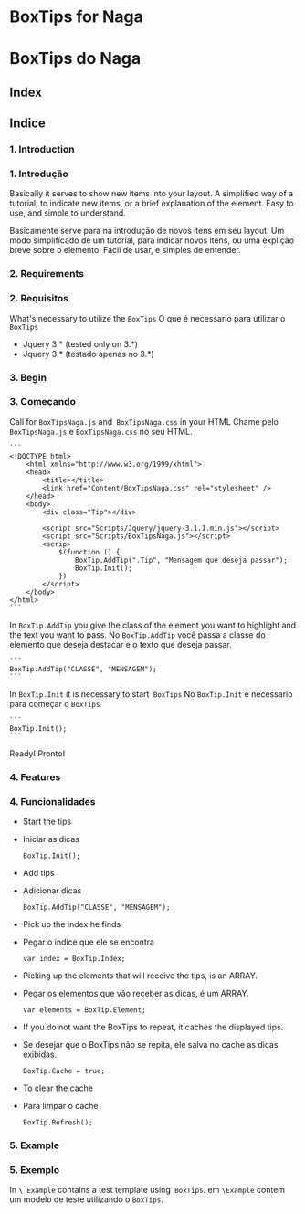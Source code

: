 # BoxTips for Naga
# BoxTips do Naga

## Index
## Indice

### 1. Introduction
### 1. Introdução

Basically it serves to show new items into your layout.
A simplified way of a tutorial, to indicate new items, or a brief explanation of the element.
Easy to use, and simple to understand.

Basicamente serve para na introdução de novos itens em seu layout. 
Um modo simplificado de um tutorial, para indicar novos itens, ou uma explição breve sobre o elemento.
Facil de usar, e simples de entender.

### 2. Requirements
### 2. Requisitos

What's necessary to utilize the `BoxTips`
O que é necessario para utilizar o `BoxTips`

* Jquery 3.* (tested only on 3.*)
* Jquery 3.* (testado apenas no 3.*)


### 3. Begin
### 3. Começando

Call for `BoxTipsNaga.js` and` BoxTipsNaga.css` in your HTML
Chame pelo `BoxTipsNaga.js` e `BoxTipsNaga.css` no seu HTML.

	```
	<!DOCTYPE html>
		<html xmlns="http://www.w3.org/1999/xhtml">
		<head>
			<title></title>
			<link href="Content/BoxTipsNaga.css" rel="stylesheet" />
		</head>
		<body>
			<div class="Tip"></div>
				
			<script src="Scripts/Jquery/jquery-3.1.1.min.js"></script>
			<script src="Scripts/BoxTipsNaga.js"></script>
			<scrip>
				$(function () {
					BoxTip.AddTip(".Tip", "Mensagem que deseja passar");
					BoxTip.Init();
				})
			</script>
		</body>
	</html>
	```

In `BoxTip.AddTip` you give the class of the element you want to highlight and the text you want to pass.
No `BoxTip.AddTip` você passa a classe do elemento que deseja destacar e o texto que deseja passar.

	```
	BoxTip.AddTip("CLASSE", "MENSAGEM");
	```

In `BoxTip.Init` it is necessary to start` BoxTips`
No `BoxTip.Init` é necessario para começar o `BoxTips`

	```
	BoxTip.Init();
	```
	
Ready!
Pronto!


### 4. Features
### 4. Funcionalidades

* Start the tips
* Iniciar as dicas

	```
	BoxTip.Init();
	```
	
* Add tips
* Adicionar dicas

	```
	BoxTip.AddTip("CLASSE", "MENSAGEM");
	```
	
* Pick up the index he finds
* Pegar o indice que ele se encontra

	```
	var index = BoxTip.Index;
	```

* Picking up the elements that will receive the tips, is an ARRAY.
* Pegar os elementos que vão receber as dicas, é um ARRAY.

	```
	var elements = BoxTip.Element;
	```
	
* If you do not want the BoxTips to repeat, it caches the displayed tips.
* Se desejar que o BoxTips não se repita, ele salva no cache as dicas exibidas.

	```
	BoxTip.Cache = true;
	```
	
* To clear the cache
* Para limpar o cache

	```
	BoxTip.Refresh();
	```

### 5. Example	
### 5. Exemplo
	
In `\ Example` contains a test template using` BoxTips`.
em `\Example` contem um modelo de teste utilizando o `BoxTips`.